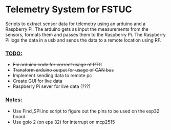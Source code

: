# Telemetry System for FSTUC
Scripts to extract sensor data for telemetry using an arduino and a Raspberry Pi.
The arduino gets as input the measurements from the sensors, formats them and passes them to the Raspberry Pi.
Τhe Raspberry Pi logs the data in a usb and sends the data to a remote location using RF.

### <ins>TODO:</ins>
+ ~~Fix arduino code for correct usage of RTC~~
+ ~~Transform arduino output for usage of CAN bus~~
+ Implement sending data to remote pc
+ Create GUI for live data
+ Raspberry Pi sever for live data (???)

### <ins>Notes:</ins>
+ Use Find_SPI.ino script to figure out the pins to be used on the esp32 board
+ Use gpio 2 (on eps 32) for interrupt on mcp2515
